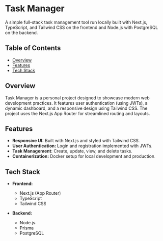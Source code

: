 # Task Manager

A simple full-stack task management tool run locally built with Next.js, TypeScript, and Tailwind CSS on the frontend and Node.js with PostgreSQL on the backend.

## Table of Contents

- [Overview](#overview)
- [Features](#features)
- [Tech Stack](#tech-stack)

## Overview

Task Manager is a personal project designed to showcase modern web development practices. It features user authentication (using JWTs), a dynamic dashboard, and a responsive design using Tailwind CSS. The project uses the Next.js App Router for streamlined routing and layouts.

## Features

- **Responsive UI:** Built with Next.js and styled with Tailwind CSS.
- **User Authentication:** Login and registration implemented with JWTs.
- **Task Management:** Create, update, view, and delete tasks.
- **Containerization:** Docker setup for local development and production.

## Tech Stack

- **Frontend:**  
  - Next.js (App Router)  
  - TypeScript  
  - Tailwind CSS  

- **Backend:**  
  - Node.js  
  - Prisma  
  - PostgreSQL
